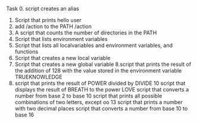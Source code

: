 Task 0. script creates an alias
1. Script that prints hello user
2. add /action to the PATH /action
3. A script that counts the number of directories in the PATH
4. Script that lists environment variables
5. Script that lists all localvariables and environment variables, and functions
6. Script that creates a new local variable
7. Script that creates a new global variable
8.script that prints the result of the addition of 128 with the value stored in the environment variable TRUEKNOWLEDGE
9. script that prints the result of POWER divided by DIVIDE
10 script that displays the result of BREATH to the power LOVE
script that converts a number from base 2 to base 10
script that prints all possible combinations of two letters, except oo
13 script that prints a number with two decimal places
script that converts a number from base 10 to base 16
